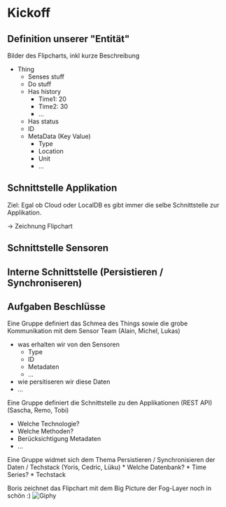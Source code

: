 # Kickoff

## Definition unserer "Entität"

Bilder des Flipcharts, inkl kurze Beschreibung

* Thing
    * Senses stuff
    * Do stuff
    * Has history
        * Time1: 20
        * Time2: 30
        * ...
    * Has status
    * ID
    * MetaData (Key Value) 
        * Type
        * Location
        * Unit
        * ...


## Schnittstelle Applikation
Ziel: Egal ob Cloud oder LocalDB es gibt immer die selbe Schnittstelle zur Applikation.

-> Zeichnung Flipchart

## Schnittstelle Sensoren


## Interne Schnittstelle (Persistieren / Synchroniseren)




## Aufgaben  Beschlüsse
Eine Gruppe definiert das Schmea des Things sowie die grobe Kommunikation mit dem Sensor Team (Alain, Michel, Lukas)
 * was erhalten wir von den Sensoren
    * Type
    * ID
    * Metadaten
    * ...
 * wie persitiseren wir diese Daten
 * ...

Eine Gruppe definiert die Schnittstelle zu den Applikationen (REST API) (Sascha, Remo, Tobi)
 * Welche Technologie? 
 * Welche Methoden? 
 * Berücksichtigung Metadaten
 * ...

Eine Gruppe widmet sich dem Thema Persistieren / Synchronisieren der Daten / Techstack (Yoris, Cedric, Lüku)
    * Welche Datenbank?
    * Time Series?
    * Techstack

Boris zeichnet das Flipchart mit dem Big Picture der Fog-Layer noch in schön :) 
![Giphy](https://media.giphy.com/media/3oKIPeYIJSEUcbKdt6/giphy.gif "Giphy")
